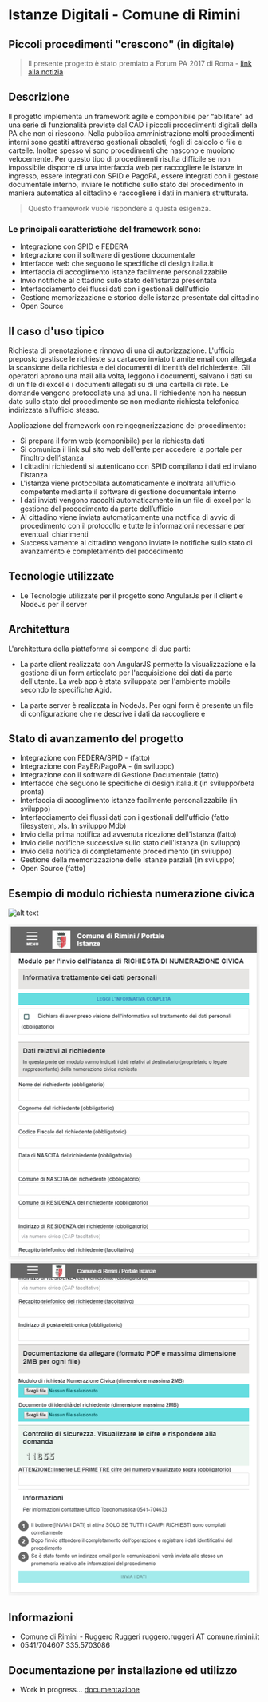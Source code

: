 # Istanze Digitali - Comune di Rimini
## Piccoli procedimenti "crescono" (in digitale)

> Il presente progetto è stato premiato a Forum PA 2017 di Roma - [link alla notizia](http://www.chiamamicitta.it/piccoli-procedimenti-crescono-comune-rimini-premiato-forum-pa-roma/)

## Descrizione

Il progetto implementa un framework agile e componibile per “abilitare” ad una serie di funzionalità previste 
dal CAD i piccoli procedimenti digitali della PA che non ci riescono. 
Nella pubblica amministrazione molti procedimenti interni sono gestiti attraverso gestionali obsoleti, 
fogli di calcolo o file e cartelle. 
Inoltre spesso vi sono procedimenti che nascono e muoiono velocemente. 
Per questo tipo di procedimenti risulta difficile se non impossibile disporre di una interfaccia web per 
raccogliere le istanze in ingresso, essere integrati con SPID e PagoPA, essere integrati con il gestore documentale interno, 
inviare le notifiche sullo stato del procedimento in maniera automatica al cittadino e raccogliere i dati in maniera strutturata.

> Questo framework vuole rispondere a questa esigenza.

### Le principali caratteristiche del framework sono:

-	Integrazione con SPID e FEDERA
-	Integrazione con il software di gestione documentale
-	Interfacce web che seguono le specifiche di design.italia.it
-	Interfaccia di accoglimento istanze facilmente personalizzabile
-	Invio notifiche al cittadino sullo stato dell'istanza presentata
-   Interfacciamento dei flussi dati con i gestionali dell'ufficio
-	Gestione memorizzazione e storico delle istanze presentate dal cittadino
-	Open Source

## Il caso d'uso tipico

Richiesta di prenotazione e rinnovo di una di autorizzazione. 
L'ufficio preposto gestisce le richieste su cartaceo inviato tramite email con allegata la scansione della richiesta e dei documenti di identità del richiedente. Gli operatori aprono una mail alla volta, leggono i documenti, salvano i dati su di un file di excel e i documenti allegati su di una cartella di rete. Le domande vengono protocollate una ad una. Il richiedente non ha nessun dato sullo stato del procedimento se non mediante richiesta telefonica indirizzata all’ufficio stesso.

Applicazione del framework con reingegnerizzazione del procedimento:

-	Si prepara il form web (componibile) per la richiesta dati 
-	Si comunica il link sul sito web dell'ente per accedere la portale per l’inoltro dell’istanza
-	I cittadini richiedenti si autenticano con SPID compilano i dati ed inviano l'istanza
-	L'istanza viene protocollata automaticamente e inoltrata all'ufficio competente mediante il software di gestione documentale interno
-	I dati inviati vengono raccolti automaticamente in un file di excel per la gestione del procedimento da parte dell’ufficio
-	Al cittadino viene inviata automaticamente una notifica di avvio di procedimento con il protocollo e tutte le informazioni necessarie per eventuali chiarimenti
-	Successivamente al cittadino vengono inviate le notifiche sullo stato di avanzamento e completamento del procedimento

## Tecnologie utilizzate

- Le Tecnologie utilizzate per il progetto sono AngularJs per il client e NodeJs per il server

## Architettura

L'architettura della piattaforma si compone di due parti:

- La parte client realizzata con AngularJS permette la visualizzazione e la gestione di un form articolato per l'acquisizione dei dati da parte dell'utente. La web app è stata sviluppata per l'ambiente mobile secondo le specifiche Agid.

- La parte server è realizzata in NodeJs. Per ogni form è presente un file di configurazione che ne descrive i dati da raccogliere e 

## Stato di avanzamento del progetto

- Integrazione con FEDERA/SPID - (fatto)
- Integrazione con PayER/PagoPA - (in sviluppo)
- Integrazione con il software di Gestione Documentale (fatto)
- Interfacce che seguono le specifiche di design.italia.it (in sviluppo/beta pronta)
- Interfaccia di accoglimento istanze facilmente personalizzabile (in sviluppo)
- Interfacciamento dei flussi dati con i gestionali dell'ufficio (fatto filesystem, xls. In sviluppo Mdb)
- Invio della prima notifica ad avvenuta ricezione dell'istanza (fatto)
- Invio delle notifiche successive sullo stato dell'istanza (in sviluppo)
- Invio della notifica di completamente procedimento (in sviluppo)
- Gestione della memorizzazione delle istanze parziali (in sviluppo)
- Open Source (fatto)

## Esempio di modulo richiesta numerazione civica

![alt text](https://raw.githubusercontent.com/username/projectname/branch/path/to/img.png)

![Modulo parte prima](https://raw.githubusercontent.com/comunedirimini/IstanzeEDichiarazioni/master/ISTANZE_01.PNG)
![Modulo parte seconda](https://raw.githubusercontent.com/comunedirimini/IstanzeEDichiarazioni/master/ISTANZE_02.PNG)

## Informazioni 

- Comune di Rimini - Ruggero Ruggeri ruggero.ruggeri AT comune.rimini.it 
- 0541/704607 335.5703086


## Documentazione per installazione ed utilizzo

- Work in progress... [documentazione](https://github.com)

